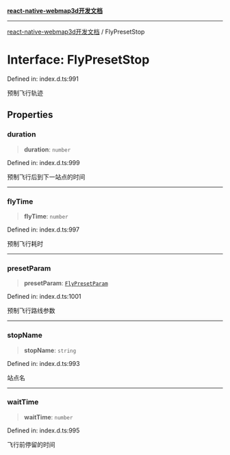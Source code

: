 [**react-native-webmap3d开发文档**](../README.md)

***

[react-native-webmap3d开发文档](../globals.md) / FlyPresetStop

# Interface: FlyPresetStop

Defined in: index.d.ts:991

预制飞行轨迹

## Properties

### duration

> **duration**: `number`

Defined in: index.d.ts:999

预制飞行后到下一站点的时间

***

### flyTime

> **flyTime**: `number`

Defined in: index.d.ts:997

预制飞行耗时

***

### presetParam

> **presetParam**: [`FlyPresetParam`](../type-aliases/FlyPresetParam.md)

Defined in: index.d.ts:1001

预制飞行路线参数

***

### stopName

> **stopName**: `string`

Defined in: index.d.ts:993

站点名

***

### waitTime

> **waitTime**: `number`

Defined in: index.d.ts:995

飞行前停留的时间
